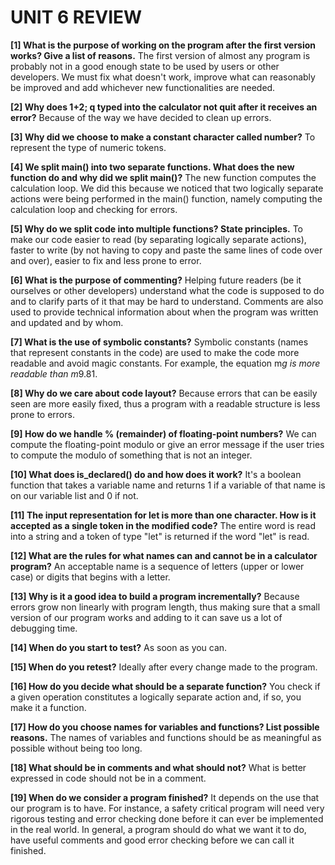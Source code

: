 # UNIT 6 REVIEW

**[1] What is the purpose of working on the program after the first version
works? Give a list of reasons.**
The first version of almost any program is probably not in a good enough state to be used by users or other developers. We must fix what doesn't work, improve what can reasonably be improved and add whichever new functionalities are needed.

**[2] Why does 1+2; q typed into the calculator not quit after it receives an
error?**
Because of the way we have decided to clean up errors. 

**[3] Why did we choose to make a constant character called number?**
To represent the type of numeric tokens.

**[4] We split main() into two separate functions. What does the new function
do and why did we split main()?**
The new function computes the calculation loop. We did this because we noticed that two logically separate actions were being performed in the main() function, namely computing the calculation loop and checking for errors.

**[5] Why do we split code into multiple functions? State principles.**
To make our code easier to read (by separating logically separate actions), faster to write (by not having to copy and paste the same lines of code over and over), easier to fix and less prone to error.

**[6] What is the purpose of commenting?**
Helping future readers (be it ourselves or other developers) understand what the code is supposed to do and to clarify parts of it that may be hard to understand. Comments are also used to provide technical information about when the program was written and updated and by whom.

**[7] What is the use of symbolic constants?**
Symbolic constants (names that represent constants in the code) are used to make the code more readable and avoid magic constants.
For example, the equation  m*g is more readable than m*9.81.

**[8] Why do we care about code layout?**
Because errors that can be easily seen are more easily fixed, thus a program with a readable structure is less prone to errors.

**[9] How do we handle % (remainder) of floating-point numbers?**
We can compute the floating-point modulo or give an error message if the user tries to compute the modulo of something that is not an integer.

**[10] What does is_declared() do and how does it work?**
It's a boolean function that takes a variable name and returns 1 if a variable of that name is on our variable list and 0 if not.

**[11] The input representation for let is more than one character. How is it
accepted as a single token in the modified code?**
The entire word is read into a string and a token of type "let" is returned if the word "let" is read.

**[12] What are the rules for what names can and cannot be in a calculator
program?**
An acceptable name is a sequence of letters (upper or lower case) or digits that begins with a letter.

**[13] Why is it a good idea to build a program incrementally?**
Because errors grow non linearly with program length, thus making sure that a small version of our program works and adding to it can save us a lot of debugging time.

**[14] When do you start to test?**
As soon as you can.

**[15] When do you retest?**
Ideally after every change made to the program.

**[16] How do you decide what should be a separate function?**
You check if a given operation constitutes a logically separate action and, if so, you make it a function.

**[17] How do you choose names for variables and functions? List possible
reasons.**
The names of variables and functions should be as meaningful as possible without being too long.

**[18] What should be in comments and what should not?**
What is better expressed in code should not be in a comment. 

**[19] When do we consider a program finished?**
It depends on the use that our program is to have. For instance, a safety critical program will need very rigorous testing and error checking done before it can ever be implemented in the real world. In general, a program should do what we want it to do, have useful comments and good error checking before we can call it finished.
